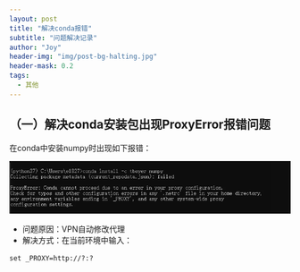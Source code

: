 ```yaml
---
layout: post
title: "解决conda报错"
subtitle: "问题解决记录"
author: "Joy"
header-img: "img/post-bg-halting.jpg"
header-mask: 0.2
tags:
  - 其他
---
```


## （一）解决conda安装包出现ProxyError报错问题

在conda中安装numpy时出现如下报错：

![img](/img/in-post/proxyerror.png)

- 问题原因：VPN自动修改代理
- 解决方式：在当前环境中输入：

```
set _PROXY=http://?:?
```

